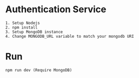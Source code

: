 # Authentication Service
```
1. Setup Nodejs
2. npm install
3. Setup MongoDB instance
4. Change MONGODB_URL variable to match your mongodb URI
```
# Run
```
npm run dev (Require MongoDB)
```
